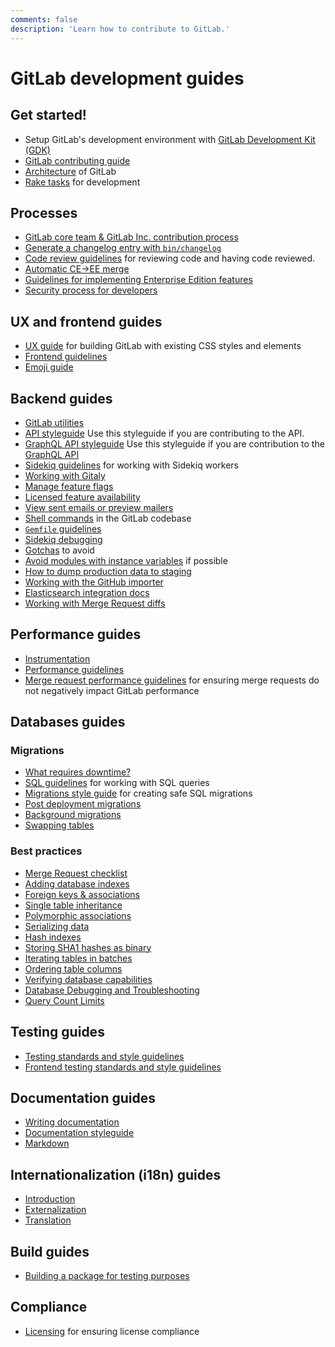 ```yaml
---
comments: false
description: 'Learn how to contribute to GitLab.'
---
```


# GitLab development guides

## Get started!

- Setup GitLab's development environment with [GitLab Development Kit (GDK)](https://gitlab.com/gitlab-org/gitlab-development-kit/blob/master/doc/howto/README.md)
- [GitLab contributing guide](https://gitlab.com/gitlab-org/gitlab-ce/blob/master/CONTRIBUTING.md)
- [Architecture](architecture.md) of GitLab
- [Rake tasks](rake_tasks.md) for development

## Processes

- [GitLab core team & GitLab Inc. contribution process](https://gitlab.com/gitlab-org/gitlab-ce/blob/master/PROCESS.md)
- [Generate a changelog entry with `bin/changelog`](changelog.md)
- [Code review guidelines](code_review.md) for reviewing code and having code reviewed.
- [Automatic CE->EE merge](automatic_ce_ee_merge.md)
- [Guidelines for implementing Enterprise Edition features](ee_features.md)
- [Security process for developers](https://gitlab.com/gitlab-org/release/docs/blob/master/general/security/developer.md#security-releases-critical-non-critical-as-a-developer)

## UX and frontend guides

- [UX guide](ux_guide/index.md) for building GitLab with existing CSS styles and elements
- [Frontend guidelines](fe_guide/index.md)
- [Emoji guide](fe_guide/emojis.md)

## Backend guides

- [GitLab utilities](utilities.md)
- [API styleguide](api_styleguide.md) Use this styleguide if you are
  contributing to the API.
- [GraphQL API styleguide](api_graphql_styleguide.md) Use this
  styleguide if you are contribution to the [GraphQL API](../api/graphql/index.md)
- [Sidekiq guidelines](sidekiq_style_guide.md) for working with Sidekiq workers
- [Working with Gitaly](gitaly.md)
- [Manage feature flags](feature_flags.md)
- [Licensed feature availability](licensed_feature_availability.md)
- [View sent emails or preview mailers](emails.md)
- [Shell commands](shell_commands.md) in the GitLab codebase
- [`Gemfile` guidelines](gemfile.md)
- [Sidekiq debugging](sidekiq_debugging.md)
- [Gotchas](gotchas.md) to avoid
- [Avoid modules with instance variables](module_with_instance_variables.md) if possible
- [How to dump production data to staging](db_dump.md)
- [Working with the GitHub importer](github_importer.md)
- [Elasticsearch integration docs](elasticsearch.md)
- [Working with Merge Request diffs](diffs.md)

## Performance guides

- [Instrumentation](instrumentation.md)
- [Performance guidelines](performance.md)
- [Merge request performance guidelines](merge_request_performance_guidelines.md)
  for ensuring merge requests do not negatively impact GitLab performance

## Databases guides

### Migrations

- [What requires downtime?](what_requires_downtime.md)
- [SQL guidelines](sql.md) for working with SQL queries
- [Migrations style guide](migration_style_guide.md) for creating safe SQL migrations
- [Post deployment migrations](post_deployment_migrations.md)
- [Background migrations](background_migrations.md)
- [Swapping tables](swapping_tables.md)

### Best practices

- [Merge Request checklist](database_merge_request_checklist.md)
- [Adding database indexes](adding_database_indexes.md)
- [Foreign keys & associations](foreign_keys.md)
- [Single table inheritance](single_table_inheritance.md)
- [Polymorphic associations](polymorphic_associations.md)
- [Serializing data](serializing_data.md)
- [Hash indexes](hash_indexes.md)
- [Storing SHA1 hashes as binary](sha1_as_binary.md)
- [Iterating tables in batches](iterating_tables_in_batches.md)
- [Ordering table columns](ordering_table_columns.md)
- [Verifying database capabilities](verifying_database_capabilities.md)
- [Database Debugging and Troubleshooting](database_debugging.md)
- [Query Count Limits](query_count_limits.md)

## Testing guides

- [Testing standards and style guidelines](testing_guide/index.md)
- [Frontend testing standards and style guidelines](testing_guide/frontend_testing.md)

## Documentation guides

- [Writing documentation](documentation/index.md)
- [Documentation styleguide](documentation/styleguide.md)
- [Markdown](../user/markdown.md)

## Internationalization (i18n) guides

- [Introduction](i18n/index.md)
- [Externalization](i18n/externalization.md)
- [Translation](i18n/translation.md)

## Build guides

- [Building a package for testing purposes](build_test_package.md)

## Compliance

- [Licensing](licensing.md) for ensuring license compliance
